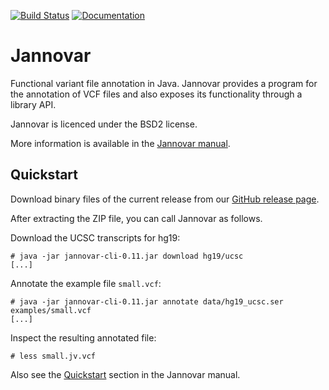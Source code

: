 [![Build Status](https://travis-ci.org/charite/jannovar.svg?branch=master)](https://travis-ci.org/charite/jannovar)
[![Documentation](https://readthedocs.org/projects/jannovar/badge/?version=master)](http://jannovar.readthedocs.org/)

Jannovar
========

Functional variant file annotation in Java. Jannovar provides a program for
the annotation of VCF files and also exposes its functionality through a
library API.

Jannovar is licenced under the BSD2 license.

More information is available in the [Jannovar
manual](http://jannovar.readthedocs.org/).

Quickstart
----------

Download binary files of the current release from our [GitHub release
page](https://github.com/charite/jannovar/releases).

After extracting the ZIP file, you can call Jannovar as follows.

Download the UCSC transcripts for hg19:

```
# java -jar jannovar-cli-0.11.jar download hg19/ucsc
[...]
```

Annotate the example file `small.vcf`:

```
# java -jar jannovar-cli-0.11.jar annotate data/hg19_ucsc.ser examples/small.vcf
[...]
```

Inspect the resulting annotated file:

```
# less small.jv.vcf
```

Also see the
[Quickstart](http://jannovar.readthedocs.org/en/develop/quickstart.html) section
in the Jannovar manual.
